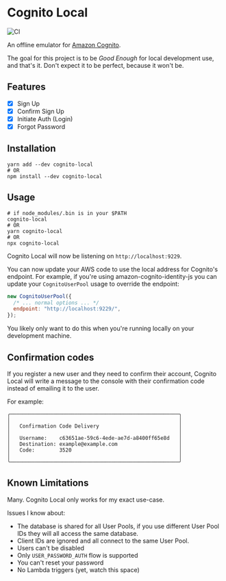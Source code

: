 # Cognito Local

![CI](https://github.com/jagregory/cognito-local/workflows/CI/badge.svg)

An offline emulator for [Amazon Cognito](https://aws.amazon.com/cognito/).

The goal for this project is to be _Good Enough_ for local development use, and that's it. Don't expect it to be perfect, because it won't be.

## Features

- [x] Sign Up
- [x] Confirm Sign Up
- [x] Initiate Auth (Login)
- [x] Forgot Password

## Installation

    yarn add --dev cognito-local
    # OR
    npm install --dev cognito-local

## Usage

    # if node_modules/.bin is in your $PATH
    cognito-local
    # OR
    yarn cognito-local
    # OR
    npx cognito-local

Cognito Local will now be listening on `http://localhost:9229`.

You can now update your AWS code to use the local address for Cognito's endpoint. For example, if you're using amazon-cognito-identity-js you can update your `CognitoUserPool` usage to override the endpoint:

```js
new CognitoUserPool({
  /* ... normal options ... */
  endpoint: "http://localhost:9229/",
});
```

You likely only want to do this when you're running locally on your development machine.

## Confirmation codes

If you register a new user and they need to confirm their account, Cognito Local will write a message to the console with their confirmation code instead of emailing it to the user.

For example:

```
╭───────────────────────────────────────────────────────╮
│                                                       │
│   Confirmation Code Delivery                          │
│                                                       │
│   Username:    c63651ae-59c6-4ede-ae7d-a8400ff65e8d   │
│   Destination: example@example.com                    │
│   Code:        3520                                   │
│                                                       │
╰───────────────────────────────────────────────────────╯
```

## Known Limitations

Many. Cognito Local only works for my exact use-case.

Issues I know about:

- The database is shared for all User Pools, if you use different User Pool IDs they will all access the same database.
- Client IDs are ignored and all connect to the same User Pool.
- Users can't be disabled
- Only `USER_PASSWORD_AUTH` flow is supported
- You can't reset your password
- No Lambda triggers (yet, watch this space)
